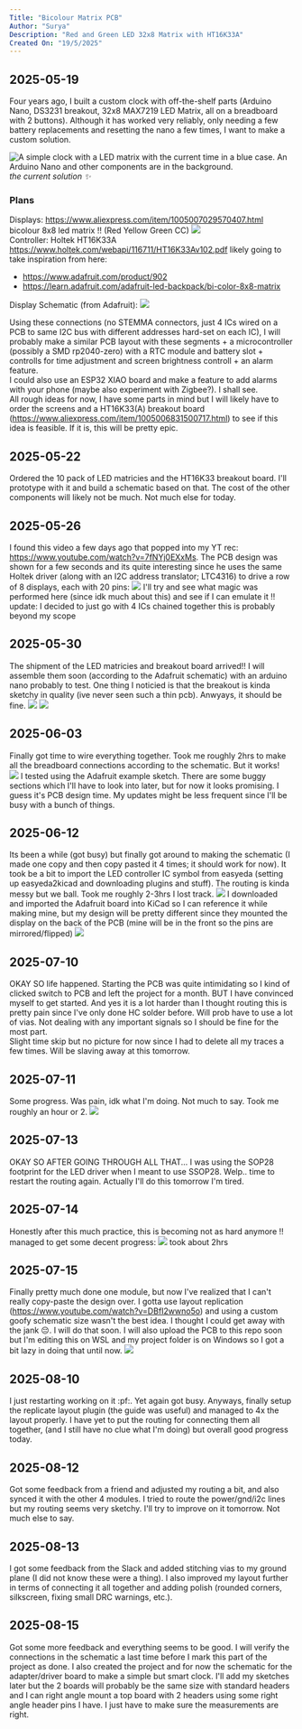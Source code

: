```yaml
---
Title: "Bicolour Matrix PCB"
Author: "Surya"
Description: "Red and Green LED 32x8 Matrix with HT16K33A"
Created On: "19/5/2025"
---
```


## 2025-05-19
Four years ago, I built a custom clock with off-the-shelf parts (Arduino Nano, DS3231 breakout, 32x8 MAX7219 LED Matrix, all on a breadboard with 2 buttons). Although it has worked very reliably, only needing a few battery replacements and resetting the nano a few times, I want to make a custom solution.

![A simple clock with a LED matrix with the current time in a blue case. An Arduino Nano and other components are in the background.](./assets/20250519_132615.jpg)
*the current solution ✨*

### Plans
Displays: https://www.aliexpress.com/item/1005007029570407.html
bicolour 8x8 led matrix !! (Red Yellow Green CC)
![](./assets/S4433b8a162e44ab2af2c7316474f55a4q.jpg) \
Controller: Holtek HT16K33A
https://www.holtek.com/webapi/116711/HT16K33Av102.pdf
likely going to take inspiration from here: 
- https://www.adafruit.com/product/902
- https://learn.adafruit.com/adafruit-led-backpack/bi-color-8x8-matrix

Display Schematic (from Adafruit):
![](./assets/image13134.png)

Using these connections (no STEMMA connectors, just 4 ICs wired on a PCB to same I2C bus with different addresses hard-set on each IC), I will probably make a similar PCB layout with these segments + a microcontroller (possibly a SMD rp2040-zero) with a RTC module and battery slot + controlls for time adjustment and screen brightness controll + an alarm feature. \
I could also use an ESP32 XIAO board and make a feature to add alarms with your phone (maybe also experiment with Zigbee?). I shall see. \
All rough ideas for now, I have some parts in mind but I will likely have to order the screens and a HT16K33(A) breakout board (https://www.aliexpress.com/item/1005006831500717.html) to see if this idea is feasible. If it is, this will be pretty epic.

## 2025-05-22
Ordered the 10 pack of LED matricies and the HT16K33 breakout board. I'll prototype with it and build a schematic based on that. The cost of the other components will likely not be much. Not much else for today.

## 2025-05-26
I found this video a few days ago that popped into my YT rec: https://www.youtube.com/watch?v=7fNYj0EXxMs. The PCB design was shown for a few seconds and its quite interesting since he uses the same Holtek driver (along with an I2C address translator; LTC4316) to drive a row of 8 displays, each with 20 pins: 
![](./assets/coolmatrix.png)
I'll try and see what magic was performed here (since idk much about this) and see if I can emulate it !!
update: I decided to just go with 4 ICs chained together this is probably beyond my scope

## 2025-05-30
The shipment of the LED matricies and breakout board arrived!! I will assemble them soon (according to the Adafruit schematic) with an arduino nano probably to test. One thing I noticied is that the breakout is kinda sketchy in quality (ive never seen such a thin pcb). Anwyays, it should be fine.
![](./assets/20250530_153645.jpg)
![](./assets/20250531_221706.jpg)

## 2025-06-03
Finally got time to wire everything together. Took me roughly 2hrs to make all the breadboard connections according to the schematic. But it works!\
![](./assets/20250603_222850.jpg)
I tested using the Adafruit example sketch. There are some buggy sections which I'll have to look into later, but for now it looks promising. I guess it's PCB design time. My updates might be less frequent since I'll be busy with a bunch of things.

## 2025-06-12
Its been a while (got busy) but finally got around to making the schematic (I made one copy and then copy pasted it 4 times; it should work for now). It took be a bit to import the LED controller IC symbol from easyeda (setting up easyeda2kicad and downloading plugins and stuff). The routing is kinda messy but we ball. Took me roughly 2-3hrs I lost track. 
![](./assets/image00.png)
I downloaded and imported the Adafruit board into KiCad so I can reference it while making mine, but my design will be pretty different since they mounted the display on the back of the PCB (mine will be in the front so the pins are mirrored/flipped)
![](./assets/image01.png)


## 2025-07-10
OKAY SO life happened. Starting the PCB was quite intimidating so I kind of clicked switch to PCB and left the project for a month. BUT I have convinced myself to get started. And yes it is a lot harder than I thought routing this is pretty pain since I've only done HC solder before. Will prob have to use a lot of vias. Not dealing with any important signals so I should be fine for the most part. \
Slight time skip but no picture for now since I had to delete all my traces a few times. Will be slaving away at this tomorrow.

## 2025-07-11
Some progress. Was pain, idk what I'm doing. Not much to say. Took me roughly an hour or 2. 
![](./assets/image02.png)


## 2025-07-13
OKAY SO AFTER GOING THROUGH ALL THAT... I was using the SOP28 footprint for the LED driver when I meant to use SSOP28. Welp.. time to restart the routing again. Actually I'll do this tomorrow I'm tired.


## 2025-07-14
Honestly after this much practice, this is becoming not as hard anymore !! \
managed to get some decent progress:
![](./assets/image03.png)
took about 2hrs

## 2025-07-15
Finally pretty much done one module, but now I've realized that I can't really copy-paste the design over. I gotta use layout replication (https://www.youtube.com/watch?v=DBfI2wwno5o) and using a custom goofy schematic size wasn't the best idea. I thought I could get away with the jank 😔. I will do that soon. I will also upload the PCB to this repo soon but I'm editing this on WSL and my project folder is on Windows so I got a bit lazy in doing that until now.
![](./assets/image04.png)

## 2025-08-10
I just restarting working on it :pf:. Yet again got busy. Anyways, finally setup the replicate layout plugin (the guide was useful) and managed to 4x the layout properly. I have yet to put the routing for connecting them all together, (and I still have no clue what I'm doing) but overall good progress today.

## 2025-08-12
Got some feedback from a friend and adjusted my routing a bit, and also synced it with the other 4 modules. I tried to route the power/gnd/i2c lines but my routing seems very sketchy. I'll try to improve on it tomorrow. Not much else to say.

## 2025-08-13
I got some feedback from the Slack and added stitching vias to my ground plane (I did not know these were a thing). I also improved my layout further in terms of connecting it all together and adding polish (rounded corners, silkscreen, fixing small DRC warnings, etc.).

## 2025-08-15
Got some more feedback and everything seems to be good. I will verify the connections in the schematic a last time before I mark this part of the project as done. I also created the project and for now the schematic for the adapter/driver board to make a simple but smart clock. I'll add my sketches later but the 2 boards will probably be the same size with standard headers and I can right angle mount a top board with 2 headers using some right angle header pins I have. I just have to make sure the measurements are right.


